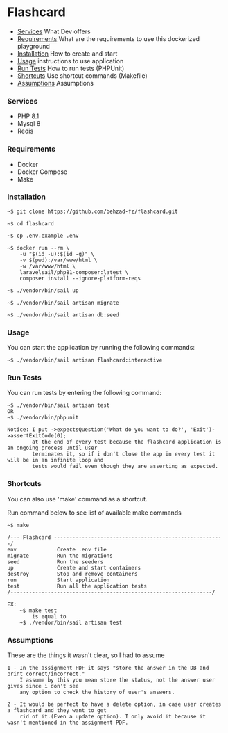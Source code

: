 # Flashcard

- [Services](#services) What Dev offers
- [Requirements](#requirements) What are the requirements to use this dockerized playground
- [Installation](#installation) How to create and start
- [Usage](#usage) instructions to use application
- [Run Tests](#run-tests) How to run tests (PHPUnit)
- [Shortcuts](#shortcuts) Use shortcut commands (Makefile)
- [Assumptions](#Assumptions) Assumptions

### Services
- PHP 8.1
- Mysql 8
- Redis

### Requirements
- Docker
- Docker Compose
- Make

### Installation
```
~$ git clone https://github.com/behzad-fz/flashcard.git

~$ cd flashcard

~$ cp .env.example .env

~$ docker run --rm \
    -u "$(id -u):$(id -g)" \
    -v $(pwd):/var/www/html \
    -w /var/www/html \
    laravelsail/php81-composer:latest \
    composer install --ignore-platform-reqs

~$ ./vendor/bin/sail up

~$ ./vendor/bin/sail artisan migrate

~$ ./vendor/bin/sail artisan db:seed
```

### Usage
You can start the application by running the following commands:
```
~$ ./vendor/bin/sail artisan flashcard:interactive
```

### Run Tests
You can run tests by entering the following command:
```
~$ ./vendor/bin/sail artisan test
OR
~$ ./vendor/bin/phpunit

Notice: I put ->expectsQuestion('What do you want to do?', 'Exit')->assertExitCode(0);
        at the end of every test because the flashcard application is an ongoing process until user
        terminates it, so if i don't close the app in every test it will be in an infinite loop and 
        tests would fail even though they are asserting as expected.
```
### Shortcuts
You can also use 'make' command as a shortcut.

Run command below to see list of available make commands
```
~$ make

/--- Flashcard -------------------------------------------------------/
env             Create .env file
migrate         Run the migrations
seed            Run the seeders
up              Create and start containers
destroy         Stop and remove containers
run             Start application
test            Run all the application tests
/-----------------------------------------------------------------/

EX:
    ~$ make test
        is equal to 
    ~$ ./vendor/bin/sail artisan test
```

### Assumptions
These are the things it wasn't clear, so I had to assume
```
1 - In the assignment PDF it says "store the answer in the DB and print correct/incorrect."
    I assume by this you mean store the status, not the answer user gives since i don't see 
    any option to check the history of user's answers.

2 - It would be perfect to have a delete option, in case user creates a flashcard and they want to get 
    rid of it.(Even a update option). I only avoid it because it wasn't mentioned in the assignment PDF.
```


